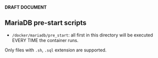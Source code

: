 __DRAFT DOCUMENT__

## MariaDB pre-start scripts

- `/docker/mariadb/pre_start`: all first in this directory will be executed EVERY TIME the container runs.

Only files with `.sh`, `.sql` extension are supported.
